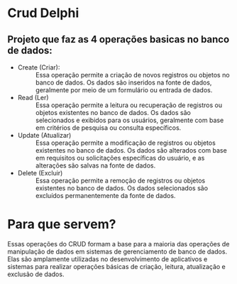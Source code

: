 <!DOCTYPE html>
<html lang="en">
<head>
    <meta charset="UTF-8">
    <meta name="viewport" content="width=device-width, initial-scale=1.0">
 
</head>
<body>
    <h1>Crud Delphi</h1>
    <h2>Projeto que faz as 4 operações basicas no banco de dados:</h2>
    <ul>
        <li>
            <dt>Create (Criar):
                <dd> Essa operação permite a criação de novos registros ou objetos no banco de dados. Os dados são inseridos na fonte de dados, geralmente por meio de um formulário ou entrada de dados.</dd>
            </dt>
        </li>
        <li>
            <dt>Read (Ler)
                <dd>Essa operação permite a leitura ou recuperação de registros ou objetos existentes no banco de dados. Os dados são selecionados e exibidos para os usuários, geralmente com base em critérios de pesquisa ou consulta específicos.</dd>
            </dt>
        </li>
        <li>
            <dt>Update (Atualizar)
                <dd>
                    Essa operação permite a modificação de registros ou objetos existentes no banco de dados. Os dados são alterados com base em requisitos ou solicitações específicas do usuário, e as alterações são salvas na fonte de dados.
                </dd>
            </dt>
        </li>
        <li>
            <dt>Delete (Excluir)
                <dd>Essa operação permite a remoção de registros ou objetos existentes no banco de dados. Os dados selecionados são excluídos permanentemente da fonte de dados.</dd>
            </dt>
        </li>
    </ul>
    <h1>Para que servem?</h1>
    <p>Essas operações do CRUD formam a base para a maioria das operações de manipulação de dados em sistemas de gerenciamento de banco de dados. Elas são amplamente utilizadas no desenvolvimento de aplicativos e sistemas para realizar operações básicas de criação, leitura, atualização e exclusão de dados.</p>
</body>
</html>
